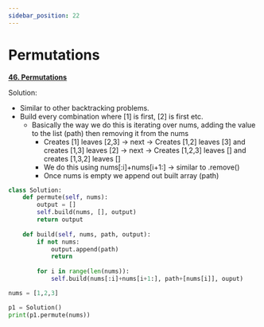 ```yaml
---
sidebar_position: 22
---
```


# Permutations

**[46. Permutations](https://leetcode.com/problems/permutations/)**

Solution:
 - Similar to other backtracking problems.
 - Build every combination where [1] is first, [2] is first etc.
    - Basically the way we do this is iterating over nums, adding the value to the list (path) then removing it from the nums
        - Creates [1] leaves [2,3] -> next -> Creates [1,2] leaves [3] and creates [1,3] leaves [2] -> next -> Creates [1,2,3] leaves [] and creates [1,3,2] leaves []
        - We do this using nums[:i]+nums[i+1:] -> similar to .remove() 
        - Once nums is empty we append out built array (path)

```python title="Output: [[1,2,3],[1,3,2],[2,1,3],[2,3,1],[3,1,2],[3,2,1]]"
class Solution:
    def permute(self, nums):
        output = []
        self.build(nums, [], output)
        return output
    
    def build(self, nums, path, output):
        if not nums:
            output.append(path)
            return
        
        for i in range(len(nums)):
            self.build(nums[:i]+nums[i+1:], path+[nums[i]], ouput)

nums = [1,2,3]

p1 = Solution()
print(p1.permute(nums))
```
